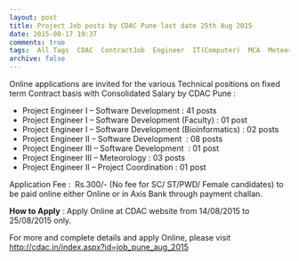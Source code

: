 ```yaml
---
layout: post
title: Project Job posts by CDAC Pune last date 25th Aug 2015   
date: 2015-08-17 19:37
comments: true
tags:  All Tags  CDAC  ContractJob  Engineer  IT(Computer)  MCA  Meteorology  Online  Project  Pune 
archive: false
---
```

Online applications are invited for the various Technical positions on fixed term Contract basis with Consolidated Salary by CDAC Pune :   


- Project Engineer I – Software Development : 41 posts
- Project Engineer I – Software Development (Faculty) : 01 post 
- Project Engineer I – Software Development (Bioinformatics) : 02 posts
- Project Engineer II – Software Development  : 08 posts
- Project Engineer III – Software Development  : 01 post
- Project Engineer III – Meteorology : 03 posts 
- Project Engineer II – Project Coordination : 01 post  

Application Fee :  Rs.300/- (No fee for SC/ ST/PWD/ Female candidates) to be paid online either Online or in Axis Bank through payment challan.

**How to Apply** : Apply Online at CDAC website from 14/08/2015 to 25/08/2015 only.     

For more and complete details and apply Online, please visit <http://cdac.in/index.aspx?id=job_pune_aug_2015>  





